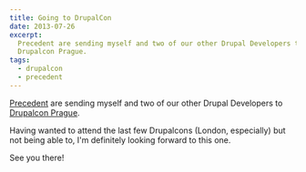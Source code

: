 ```yaml
---
title: Going to DrupalCon
date: 2013-07-26
excerpt:
  Precedent are sending myself and two of our other Drupal Developers to
  Drupalcon Prague.
tags:
  - drupalcon
  - precedent
---
```


[Precedent](http://www.precedent.co.uk) are sending myself and two of our other
Drupal Developers to [Drupalcon Prague](http://prague2013.drupal.org).

Having wanted to attend the last few Drupalcons (London, especially) but not
being able to, I'm definitely looking forward to this one.

See you there!
